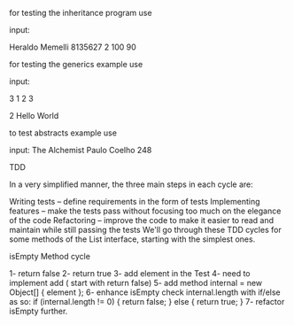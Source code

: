 
for testing the inheritance program use

input:

Heraldo Memelli 8135627
2
100 90

for testing the generics example use 

input:

3
1
2
3

2
Hello
World

to test abstracts example use 

input:
The Alchemist
Paulo Coelho
248


TDD

In a very simplified manner, the three main steps in each cycle are:

Writing tests – define requirements in the form of tests
Implementing features – make the tests pass without focusing too much on the elegance of the code
Refactoring – improve the code to make it easier to read and maintain while still passing the tests
We'll go through these TDD cycles for some methods of the List interface, starting with the simplest ones.


isEmpty Method cycle

1- return false
2- return true
3- add element in the Test
4- need to implement add ( start with return false)
5- add method internal = new Object[] { element };
6- enhance isEmpty check internal.length with if/else as so:
if (internal.length != 0) {
			return false;
		} else {
			return true;
		}
7- refactor isEmpty further.
